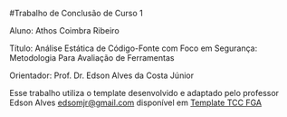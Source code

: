 #Trabalho de Conclusão de Curso 1

Aluno: Athos Coimbra Ribeiro

Título: Análise Estática de Código-Fonte com Foco em Segurança: Metodologia Para Avaliação de Ferramentas

Orientador: Prof. Dr. Edson Alves da Costa Júnior

Esse trabalho utiliza o template desenvolvido e adaptado pelo professor Edson Alves <edsomjr@gmail.com> disponível em [Template TCC FGA](https://github.com/fga-unb/template-latex-tcc)
